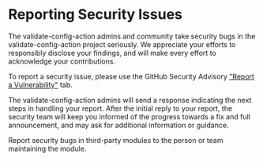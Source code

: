 # Reporting Security Issues

The validate-config-action admins and community take security bugs in the validate-config-action project seriously. We appreciate your efforts to responsibly disclose your findings, and will make every effort to acknowledge your contributions.

To report a security issue, please use the GitHub Security Advisory ["Report a Vulnerability"](https://github.com/Boeing/validate-config-action/security/advisories/new) tab.

The validate-config-action admins will send a response indicating the next steps in handling your report. After the initial reply to your report, the security team will keep you informed of the progress towards a fix and full announcement, and may ask for additional information or guidance.

Report security bugs in third-party modules to the person or team maintaining the module.
